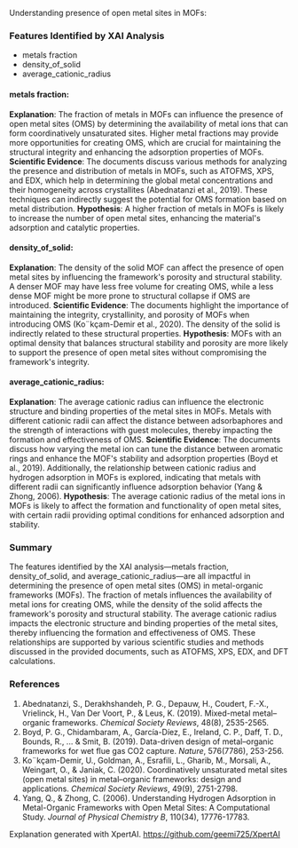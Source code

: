 Understanding presence of open metal sites in MOFs:
### Features Identified by XAI Analysis
- metals fraction
- density_of_solid
- average_cationic_radius

#### metals fraction:
**Explanation**: The fraction of metals in MOFs can influence the presence of open metal sites (OMS) by determining the availability of metal ions that can form coordinatively unsaturated sites. Higher metal fractions may provide more opportunities for creating OMS, which are crucial for maintaining the structural integrity and enhancing the adsorption properties of MOFs.
**Scientific Evidence**: The documents discuss various methods for analyzing the presence and distribution of metals in MOFs, such as ATOFMS, XPS, and EDX, which help in determining the global metal concentrations and their homogeneity across crystallites (Abednatanzi et al., 2019). These techniques can indirectly suggest the potential for OMS formation based on metal distribution.
**Hypothesis**: A higher fraction of metals in MOFs is likely to increase the number of open metal sites, enhancing the material's adsorption and catalytic properties.

#### density_of_solid:
**Explanation**: The density of the solid MOF can affect the presence of open metal sites by influencing the framework's porosity and structural stability. A denser MOF may have less free volume for creating OMS, while a less dense MOF might be more prone to structural collapse if OMS are introduced.
**Scientific Evidence**: The documents highlight the importance of maintaining the integrity, crystallinity, and porosity of MOFs when introducing OMS (Ko¨kçam-Demir et al., 2020). The density of the solid is indirectly related to these structural properties.
**Hypothesis**: MOFs with an optimal density that balances structural stability and porosity are more likely to support the presence of open metal sites without compromising the framework's integrity.

#### average_cationic_radius:
**Explanation**: The average cationic radius can influence the electronic structure and binding properties of the metal sites in MOFs. Metals with different cationic radii can affect the distance between adsorbaphores and the strength of interactions with guest molecules, thereby impacting the formation and effectiveness of OMS.
**Scientific Evidence**: The documents discuss how varying the metal ion can tune the distance between aromatic rings and enhance the MOF's stability and adsorption properties (Boyd et al., 2019). Additionally, the relationship between cationic radius and hydrogen adsorption in MOFs is explored, indicating that metals with different radii can significantly influence adsorption behavior (Yang & Zhong, 2006).
**Hypothesis**: The average cationic radius of the metal ions in MOFs is likely to affect the formation and functionality of open metal sites, with certain radii providing optimal conditions for enhanced adsorption and stability.

### Summary
The features identified by the XAI analysis—metals fraction, density_of_solid, and average_cationic_radius—are all impactful in determining the presence of open metal sites (OMS) in metal-organic frameworks (MOFs). The fraction of metals influences the availability of metal ions for creating OMS, while the density of the solid affects the framework's porosity and structural stability. The average cationic radius impacts the electronic structure and binding properties of the metal sites, thereby influencing the formation and effectiveness of OMS. These relationships are supported by various scientific studies and methods discussed in the provided documents, such as ATOFMS, XPS, EDX, and DFT calculations.

### References
1. Abednatanzi, S., Derakhshandeh, P. G., Depauw, H., Coudert, F.-X., Vrielinck, H., Van Der Voort, P., & Leus, K. (2019). Mixed-metal metal–organic frameworks. *Chemical Society Reviews*, 48(8), 2535-2565.
2. Boyd, P. G., Chidambaram, A., García-Díez, E., Ireland, C. P., Daff, T. D., Bounds, R., ... & Smit, B. (2019). Data-driven design of metal–organic frameworks for wet flue gas CO2 capture. *Nature*, 576(7786), 253-256.
3. Ko¨kçam-Demir, U., Goldman, A., Esrafili, L., Gharib, M., Morsali, A., Weingart, O., & Janiak, C. (2020). Coordinatively unsaturated metal sites (open metal sites) in metal–organic frameworks: design and applications. *Chemical Society Reviews*, 49(9), 2751-2798.
4. Yang, Q., & Zhong, C. (2006). Understanding Hydrogen Adsorption in Metal-Organic Frameworks with Open Metal Sites: A Computational Study. *Journal of Physical Chemistry B*, 110(34), 17776-17783.

Explanation generated with XpertAI. https://github.com/geemi725/XpertAI